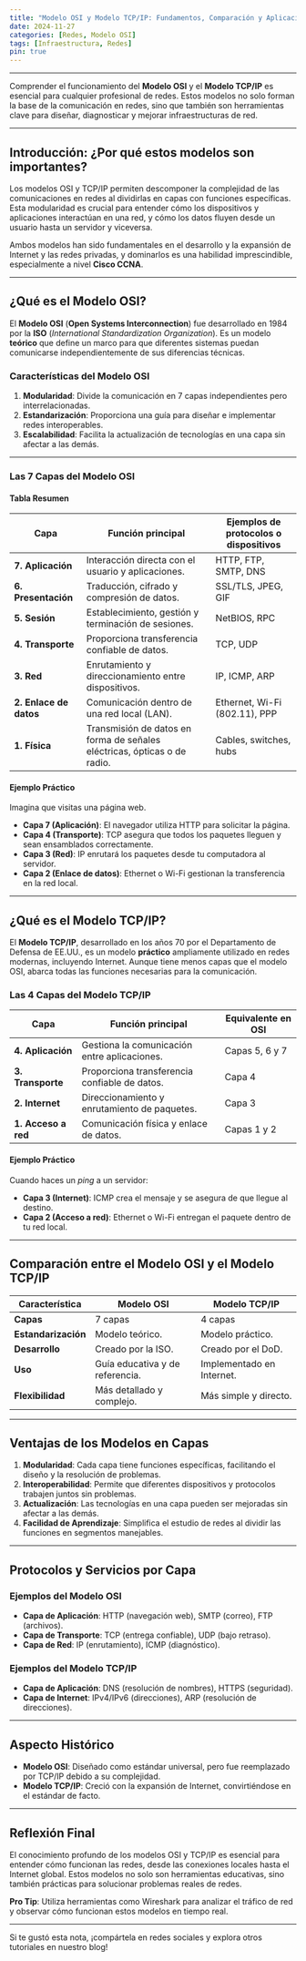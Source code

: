 ```yaml
---
title: "Modelo OSI y Modelo TCP/IP: Fundamentos, Comparación y Aplicaciones"
date: 2024-11-27
categories: [Redes, Modelo OSI]
tags: [Infraestructura, Redes]
pin: true
---
```

---

Comprender el funcionamiento del **Modelo OSI** y el **Modelo TCP/IP** es esencial para cualquier profesional de redes. Estos modelos no solo forman la base de la comunicación en redes, sino que también son herramientas clave para diseñar, diagnosticar y mejorar infraestructuras de red.

---

## Introducción: ¿Por qué estos modelos son importantes?

Los modelos OSI y TCP/IP permiten descomponer la complejidad de las comunicaciones en redes al dividirlas en capas con funciones específicas. Esta modularidad es crucial para entender cómo los dispositivos y aplicaciones interactúan en una red, y cómo los datos fluyen desde un usuario hasta un servidor y viceversa.

Ambos modelos han sido fundamentales en el desarrollo y la expansión de Internet y las redes privadas, y dominarlos es una habilidad imprescindible, especialmente a nivel **Cisco CCNA**.

---

## ¿Qué es el Modelo OSI?

El **Modelo OSI** (**Open Systems Interconnection**) fue desarrollado en 1984 por la **ISO** (*International Standardization Organization*). Es un modelo **teórico** que define un marco para que diferentes sistemas puedan comunicarse independientemente de sus diferencias técnicas.

### Características del Modelo OSI

1. **Modularidad**: Divide la comunicación en 7 capas independientes pero interrelacionadas.
2. **Estandarización**: Proporciona una guía para diseñar e implementar redes interoperables.
3. **Escalabilidad**: Facilita la actualización de tecnologías en una capa sin afectar a las demás.

---

### Las 7 Capas del Modelo OSI

#### Tabla Resumen

| Capa            | Función principal                                             | Ejemplos de protocolos o dispositivos          |
|------------------|--------------------------------------------------------------|-----------------------------------------------|
| **7. Aplicación** | Interacción directa con el usuario y aplicaciones.             | HTTP, FTP, SMTP, DNS                          |
| **6. Presentación** | Traducción, cifrado y compresión de datos.                   | SSL/TLS, JPEG, GIF                            |
| **5. Sesión**     | Establecimiento, gestión y terminación de sesiones.           | NetBIOS, RPC                                  |
| **4. Transporte** | Proporciona transferencia confiable de datos.                 | TCP, UDP                                      |
| **3. Red**        | Enrutamiento y direccionamiento entre dispositivos.           | IP, ICMP, ARP                                 |
| **2. Enlace de datos** | Comunicación dentro de una red local (LAN).                  | Ethernet, Wi-Fi (802.11), PPP                 |
| **1. Física**     | Transmisión de datos en forma de señales eléctricas, ópticas o de radio. | Cables, switches, hubs                       |

#### Ejemplo Práctico
Imagina que visitas una página web.  
- **Capa 7 (Aplicación)**: El navegador utiliza HTTP para solicitar la página.  
- **Capa 4 (Transporte)**: TCP asegura que todos los paquetes lleguen y sean ensamblados correctamente.  
- **Capa 3 (Red)**: IP enrutará los paquetes desde tu computadora al servidor.  
- **Capa 2 (Enlace de datos)**: Ethernet o Wi-Fi gestionan la transferencia en la red local.  

---

## ¿Qué es el Modelo TCP/IP?

El **Modelo TCP/IP**, desarrollado en los años 70 por el Departamento de Defensa de EE.UU., es un modelo **práctico** ampliamente utilizado en redes modernas, incluyendo Internet. Aunque tiene menos capas que el modelo OSI, abarca todas las funciones necesarias para la comunicación.

### Las 4 Capas del Modelo TCP/IP

| Capa               | Función principal                                       | Equivalente en OSI         |
|--------------------|--------------------------------------------------------|-----------------------------|
| **4. Aplicación**   | Gestiona la comunicación entre aplicaciones.           | Capas 5, 6 y 7             |
| **3. Transporte**   | Proporciona transferencia confiable de datos.          | Capa 4                     |
| **2. Internet**     | Direccionamiento y enrutamiento de paquetes.           | Capa 3                     |
| **1. Acceso a red** | Comunicación física y enlace de datos.                 | Capas 1 y 2                |

#### Ejemplo Práctico
Cuando haces un *ping* a un servidor:  
- **Capa 3 (Internet)**: ICMP crea el mensaje y se asegura de que llegue al destino.  
- **Capa 2 (Acceso a red)**: Ethernet o Wi-Fi entregan el paquete dentro de tu red local.  

---

## Comparación entre el Modelo OSI y el Modelo TCP/IP

| Característica         | Modelo OSI               | Modelo TCP/IP         |
|------------------------|--------------------------|-----------------------|
| **Capas**              | 7 capas                 | 4 capas               |
| **Estandarización**    | Modelo teórico.          | Modelo práctico.      |
| **Desarrollo**         | Creado por la ISO.       | Creado por el DoD.    |
| **Uso**                | Guía educativa y de referencia. | Implementado en Internet. |
| **Flexibilidad**       | Más detallado y complejo. | Más simple y directo. |

---

## Ventajas de los Modelos en Capas

1. **Modularidad**: Cada capa tiene funciones específicas, facilitando el diseño y la resolución de problemas.
2. **Interoperabilidad**: Permite que diferentes dispositivos y protocolos trabajen juntos sin problemas.
3. **Actualización**: Las tecnologías en una capa pueden ser mejoradas sin afectar a las demás.
4. **Facilidad de Aprendizaje**: Simplifica el estudio de redes al dividir las funciones en segmentos manejables.

---

## Protocolos y Servicios por Capa

### Ejemplos del Modelo OSI
- **Capa de Aplicación**: HTTP (navegación web), SMTP (correo), FTP (archivos).
- **Capa de Transporte**: TCP (entrega confiable), UDP (bajo retraso).
- **Capa de Red**: IP (enrutamiento), ICMP (diagnóstico).

### Ejemplos del Modelo TCP/IP
- **Capa de Aplicación**: DNS (resolución de nombres), HTTPS (seguridad).
- **Capa de Internet**: IPv4/IPv6 (direcciones), ARP (resolución de direcciones).

---

## Aspecto Histórico

- **Modelo OSI**: Diseñado como estándar universal, pero fue reemplazado por TCP/IP debido a su complejidad.  
- **Modelo TCP/IP**: Creció con la expansión de Internet, convirtiéndose en el estándar de facto.  

---

## Reflexión Final

El conocimiento profundo de los modelos OSI y TCP/IP es esencial para entender cómo funcionan las redes, desde las conexiones locales hasta el Internet global. Estos modelos no solo son herramientas educativas, sino también prácticas para solucionar problemas reales de redes.

**Pro Tip**: Utiliza herramientas como Wireshark para analizar el tráfico de red y observar cómo funcionan estos modelos en tiempo real.

---

Si te gustó esta nota, ¡compártela en redes sociales y explora otros tutoriales en nuestro blog!
